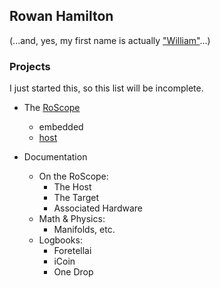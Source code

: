 ## Rowan Hamilton


(...and, yes, my first name is actually ["William"](https://en.wikipedia.org/wiki/William_Rowan_Hamilton)...)

<!--
**rowanham/rowanham** is a ✨ _special_ ✨ repository because its `README.md` (this file) appears on your GitHub profile.

Here are some ideas to get you started:

- 🔭 I’m currently working on ...
- 🌱 I’m currently learning ...
- 👯 I’m looking to collaborate on ...
- 🤔 I’m looking for help with ...
- 💬 Ask me about ...
- 📫 How to reach me: ...
- 😄 Pronouns: ...
- ⚡ Fun fact: ...
-->

### Projects


I just started this, so this list will be incomplete.


* The [RoScope]()
  + embedded
  + [host](https://github.com/rowanham/RoScopeHost)


* Documentation
    + On the RoScope:
        * The Host
        * The Target
        * Associated Hardware
    + Math & Physics:
        * Manifolds, etc.
    + Logbooks:
        * Foretellai
        * iCoin
        * One Drop
